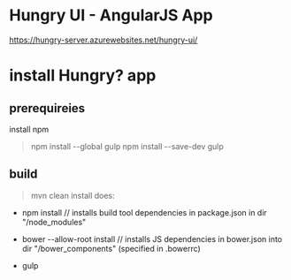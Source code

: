 # Hungry UI - AngularJS App

https://hungry-server.azurewebsites.net/hungry-ui/

# install Hungry? app

## prerequireies

install npm
>npm install --global gulp
>npm install --save-dev gulp

## build

>mvn clean install
does:

- npm install // installs build tool dependencies in package.json in dir "/node_modules"

- bower --allow-root install // installs JS dependencies in bower.json into dir "/bower_components" (specified in .bowerrc)

- gulp
